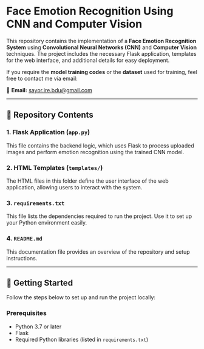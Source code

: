 # Face Emotion Recognition Using CNN and Computer Vision

This repository contains the implementation of a **Face Emotion Recognition System** using **Convolutional Neural Networks (CNN)** and **Computer Vision** techniques. The project includes the necessary Flask application, templates for the web interface, and additional details for easy deployment.

If you require the **model training codes** or the **dataset** used for training, feel free to contact me via email:

📧 **Email:** [sayor.ire.bdu@gmail.com](mailto:sayor.ire.bdu@gmail.com)

---

## 📂 Repository Contents

### 1. Flask Application (`app.py`)
This file contains the backend logic, which uses Flask to process uploaded images and perform emotion recognition using the trained CNN model.

### 2. HTML Templates (`templates/`)
The HTML files in this folder define the user interface of the web application, allowing users to interact with the system.

### 3. `requirements.txt`
This file lists the dependencies required to run the project. Use it to set up your Python environment easily.

### 4. `README.md`
This documentation file provides an overview of the repository and setup instructions.

---

## 🚀 Getting Started

Follow the steps below to set up and run the project locally:

### Prerequisites
- Python 3.7 or later
- Flask
- Required Python libraries (listed in `requirements.txt`)


